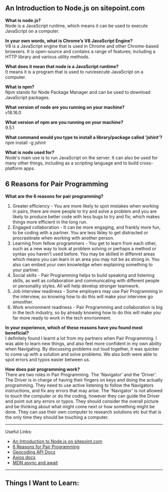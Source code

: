 ## An Introduction to Node.js on sitepoint.com

**What is node.js?**  
Node is a JavaScript runtime, which means it can be used to execute JavaScript on a computer.

**In your own words, what is Chrome’s V8 JavaScript Engine?**  
V8 is a JavaScript engine that is used in Chrome and other Chrome-based browsers. It is open-source and contains a range of features; including a HTTP library and various utility methods.

**What does it mean that node is a JavaScript runtime?**  
It means it is a program that is used to run/execute JavaScript on a computer.

**What is npm?**  
Npm stands for Node Package Manager and can be used to download JavaScript packages.

**What version of node are you running on your machine?**  
v18.16.0

**What version of npm are you running on your machine?**  
9.5.1

**What command would you type to install a library/package called ‘jshint’?**  
npm install -g jshint

**What is node used for?**  
Node's main use is to run JavaScript on the server. It can also be used for many other things, including as a scripting language and to build cross-platform apps.

## 6 Reasons for Pair Programming

**What are the 6 reasons for pair programming?**  
1. Greater efficiency - You are more likely to spot mistakes when working in pairs, there are more people to try and solve a problem and you are likely to produce better code with less bugs to try and fix; which makes things more efficient in the long run. 
2. Engaged collaboration - It can be more engaging, and frankly more fun, to be coding with a partner. You are less likley to get distracted or procrastinate when working with another person.
3. Learning from fellow programmers - You get to learn from each other, such as a new way to look at problem solving or perhaps a method or syntax you haven't used before. You may be skilled in diffenret areas which means you can learn in an area you may not be as strong in. You also can embed your own knowledge when explaining something to your partner.
4. Social skills - Pair Programming helps to build speaking and listening skills, as well as collaboration and communicating with different people or personality styles. All will help develop stronger teamwork. 
5. Job interview readiness - Some employers may use Pair Programming in the interview, so knowing how to do this will make your interview go smoother.
6. Work environment readiness - Pair Programming and collaboration is big in the tech industry, so by already knowing how to do this will make you far more ready to work in the tech envrionment.

**In your experience, which of these reasons have you found most beneficial?**  
I definitely found I learnt a lot from my partners when Pair Programming. I was able to learn new things, and also feel more confident in my own ability when Navigating. By discussing problems out loud together, it was quicker to come up with a solution and solve problems. We also both were able to spot errors and typos easier between us. 

**How does pair programming work?**  
There are two roles in Pair Programming. The 'Navigator' and the 'Driver'. The Driver is in charge of having their fingers on keys and doing the actually programming. They need to use active listening to follow the Navigators instructions, and fix any errors that may arise. The 'Navigator' is not allowed to touch the computer or do the coding, however they can guide the Driver and point out any errors or typos. They should consider the overall picture and be thinking about what might come next or how something might be done. They can use their own computer to research solutions etc but that is the only time they should be touching a computer.

---

Useful Links:
- [An Introduction to Node.js on sitepoint.com]()
- [6 Reasons for Pair Programming]()
- [Geocoding API Docs]()
- [Axios docs]()
- [MDN async and await]()

---

## Things I Want to Learn: